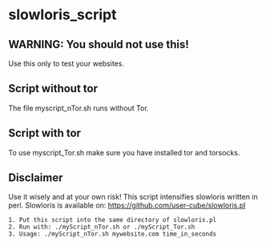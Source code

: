 # slowloris_script

## WARNING: You should not use this!
Use this only to test your websites.

## Script without tor
The file myscript_nTor.sh runs without Tor.
## Script with tor
To use myscript_Tor.sh make sure you have installed tor and torsocks. 

## Disclaimer
Use it wisely and at your own risk!
This script intensifies slowloris written in perl.
Slowloris is available on: https://github.com/user-cube/slowloris.pl

``` 
1. Put this script into the same directory of slowloris.pl
2. Run with: ./myScript_nTor.sh or ./myScript_Tor.sh
3. Usage: ./myScript_nTor.sh mywebsite.com time_in_seconds
```
